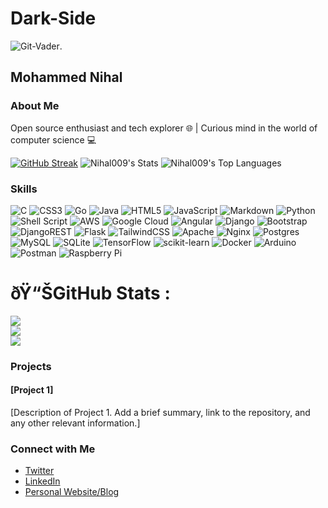 # Dark-Side
![Git-Vader](https://tenor.com/beFNi.gif).

## Mohammed Nihal

### About Me

Open source enthusiast and tech explorer 🌐 | Curious mind in the world of computer science 💻 


[![GitHub Streak](https://github-readme-streak-stats.herokuapp.com?user=Nihal009&theme=gotham&border_radius=12)](https://git.io/streak-stats)
![Nihal009's Stats](https://github-readme-stats.vercel.app/api?username=Nihal009&theme=blue-green&show_icons=true&hide_border=false&count_private=true)
![Nihal009's Top Languages](https://github-readme-stats.vercel.app/api/top-langs/?username=Nihal009&theme=blue-green&show_icons=true&hide_border=false&layout=compact)

### Skills

![C](https://img.shields.io/badge/c-%2300599C.svg?style=for-the-badge&logo=c&logoColor=white) ![CSS3](https://img.shields.io/badge/css3-%231572B6.svg?style=for-the-badge&logo=css3&logoColor=white) ![Go](https://img.shields.io/badge/go-%2300ADD8.svg?style=for-the-badge&logo=go&logoColor=white) ![Java](https://img.shields.io/badge/java-%23ED8B00.svg?style=for-the-badge&logo=java&logoColor=white) ![HTML5](https://img.shields.io/badge/html5-%23E34F26.svg?style=for-the-badge&logo=html5&logoColor=white) ![JavaScript](https://img.shields.io/badge/javascript-%23323330.svg?style=for-the-badge&logo=javascript&logoColor=%23F7DF1E) ![Markdown](https://img.shields.io/badge/markdown-%23000000.svg?style=for-the-badge&logo=markdown&logoColor=white) ![Python](https://img.shields.io/badge/python-3670A0?style=for-the-badge&logo=python&logoColor=ffdd54) ![Shell Script](https://img.shields.io/badge/shell_script-%23121011.svg?style=for-the-badge&logo=gnu-bash&logoColor=white) ![AWS](https://img.shields.io/badge/AWS-%23FF9900.svg?style=for-the-badge&logo=amazon-aws&logoColor=white) ![Google Cloud](https://img.shields.io/badge/Google%20Cloud-%234285F4.svg?style=for-the-badge&logo=google-cloud&logoColor=white) ![Angular](https://img.shields.io/badge/angular-%23DD0031.svg?style=for-the-badge&logo=angular&logoColor=white) ![Django](https://img.shields.io/badge/django-%23092E20.svg?style=for-the-badge&logo=django&logoColor=white) ![Bootstrap](https://img.shields.io/badge/bootstrap-%23563D7C.svg?style=for-the-badge&logo=bootstrap&logoColor=white) ![DjangoREST](https://img.shields.io/badge/DJANGO-REST-ff1709?style=for-the-badge&logo=django&logoColor=white&color=ff1709&labelColor=gray) ![Flask](https://img.shields.io/badge/flask-%23000.svg?style=for-the-badge&logo=flask&logoColor=white) ![TailwindCSS](https://img.shields.io/badge/tailwindcss-%2338B2AC.svg?style=for-the-badge&logo=tailwind-css&logoColor=white) ![Apache](https://img.shields.io/badge/apache-%23D42029.svg?style=for-the-badge&logo=apache&logoColor=white) ![Nginx](https://img.shields.io/badge/nginx-%23009639.svg?style=for-the-badge&logo=nginx&logoColor=white) ![Postgres](https://img.shields.io/badge/postgres-%23316192.svg?style=for-the-badge&logo=postgresql&logoColor=white) ![MySQL](https://img.shields.io/badge/mysql-%2300f.svg?style=for-the-badge&logo=mysql&logoColor=white) ![SQLite](https://img.shields.io/badge/sqlite-%2307405e.svg?style=for-the-badge&logo=sqlite&logoColor=white) ![TensorFlow](https://img.shields.io/badge/TensorFlow-%23FF6F00.svg?style=for-the-badge&logo=TensorFlow&logoColor=white) ![scikit-learn](https://img.shields.io/badge/scikit--learn-%23F7931E.svg?style=for-the-badge&logo=scikit-learn&logoColor=white) ![Docker](https://img.shields.io/badge/docker-%230db7ed.svg?style=for-the-badge&logo=docker&logoColor=white) ![Arduino](https://img.shields.io/badge/-Arduino-00979D?style=for-the-badge&logo=Arduino&logoColor=white) ![Postman](https://img.shields.io/badge/Postman-FF6C37?style=for-the-badge&logo=postman&logoColor=white) ![Raspberry Pi](https://img.shields.io/badge/-RaspberryPi-C51A4A?style=for-the-badge&logo=Raspberry-Pi)
# ðŸ“ŠGitHub Stats :
![](https://github-readme-stats.vercel.app/api?username=Nihal009&theme=radical&hide_border=false&include_all_commits=false&count_private=false)<br/>
![](https://github-readme-streak-stats.herokuapp.com/?user=Nihal009&theme=radical&hide_border=false)<br/>
![](https://github-readme-stats.vercel.app/api/top-langs/?username=Nihal009&theme=radical&hide_border=false&include_all_commits=false&count_private=false&layout=compact)

### Projects

#### [Project 1]

[Description of Project 1. Add a brief summary, link to the repository, and any other relevant information.]

### Connect with Me

- [Twitter](https://twitter.com/nihalcrixcrox)
- [LinkedIn](https://www.linkedin.com/in/mohammed-nihal-81a617229?utm_source=share&utm_campaign=share_via&utm_content=profile&utm_medium=android_app)
- [Personal Website/Blog](https://yourwebsite.com)
